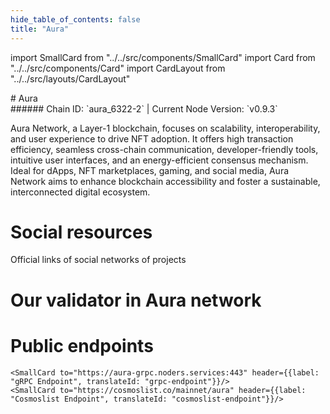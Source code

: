 ```yaml
---
hide_table_of_contents: false
title: "Aura"
---
```


import SmallCard from "../../src/components/SmallCard"
import Card from "../../src/components/Card"
import CardLayout from "../../src/layouts/CardLayout"

<div class="h1-with-icon icon-aura">
# Aura
</div>
###### Chain ID: `aura_6322-2` | Current Node Version: `v0.9.3`


Aura Network, a Layer-1 blockchain, focuses on scalability, interoperability, and user experience to drive NFT adoption. It offers high transaction efficiency, seamless cross-chain communication, developer-friendly tools, intuitive user interfaces, and an energy-efficient consensus mechanism. Ideal for dApps, NFT marketplaces, gaming, and social media, Aura Network aims to enhance blockchain accessibility and foster a sustainable, interconnected digital ecosystem.

# Social resources
Official links of social networks of projects

<CardLayout autoFitEnabled={false}>
    <SmallCard to="https://aura.network/" header={{label: "Website", translateId: "social-telegram"}} iconPath="img/website-icon.svg"/>
    <SmallCard to="https://github.com/aura-nw" header={{label: "GitHub", translateId: "social-telegram"}} iconPath="img/github-icon.svg"/>
    <SmallCard to="https://discord.com/invite/ZFHepmtZvr" header={{label: "Discord", translateId: "social-telegram"}} iconPath="img/discord-icon.svg"/>
    <SmallCard to="https://twitter.com/AuraNetworkHQ" header={{label: "X", translateId: "social-telegram"}} iconPath="img/x-icon.svg"/>
    <SmallCard to="https://t.me/AuraNetworkOfficial" header={{label: "Telegram", translateId: "social-telegram"}} iconPath="img/telegram-icon.svg"/>
</CardLayout>

# Our validator in Aura network

<CardLayout autoFitEnabled={true}>
    <Card
        to="https://aurascan.io/validators/auravaloper1vvqz6j3ucxr6n0ejdz4ck602lnyjew93cgcw4m"
        header={{
            label: "[NODERS]TEAM",
            translateId: "development-setup",
        }}
        body={{
            label: "Trusted blockchain validator",
        }}
        iconPath="img/kotlin-icon.svg"
    />
</CardLayout>

# Public endpoints 

<CardLayout autoFitEnabled={true}>
    <SmallCard to="https://aura-rpc.noders.services" header={{label: "RPC Endpoint", translateId: "rpc-endpoint"}}/>
    <SmallCard to="https://aura-api.noders.services" header={{label: "API Endpoint", translateId: "api-endpoint"}}/>
    
    <SmallCard to="https://aura-grpc.noders.services:443" header={{label: "gRPC Endpoint", translateId: "grpc-endpoint"}}/>
    <SmallCard to="https://cosmoslist.co/mainnet/aura" header={{label: "Cosmoslist Endpoint", translateId: "cosmoslist-endpoint"}}/>
</CardLayout>


